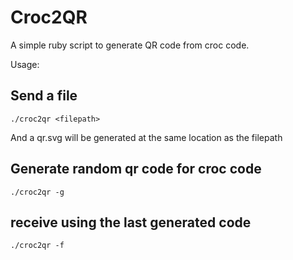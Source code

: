 # Croc2QR

A simple ruby script to generate QR code from croc code.


Usage: 

## Send a file
```
./croc2qr <filepath>
```
And a qr.svg will be generated at the same location as the filepath

## Generate random qr code for croc code

```
./croc2qr -g
```


## receive using the last generated code

```
./croc2qr -f
```
